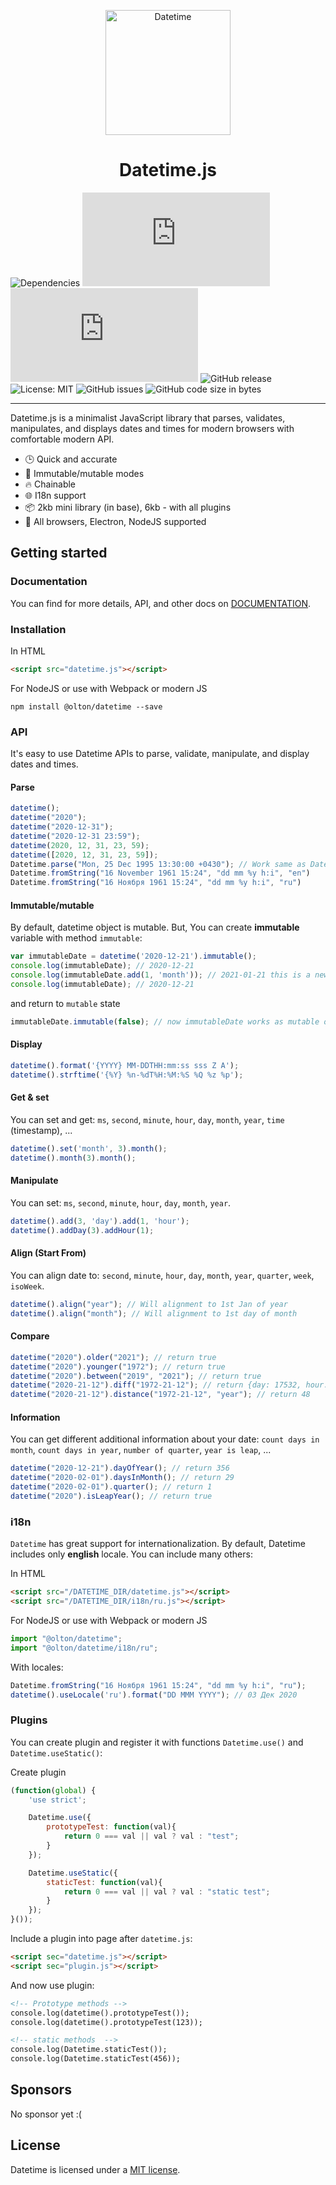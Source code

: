 <p align="center">
    <img src="https://metroui.org.ua/res/images/calendar.png" alt="Datetime" height="200">
</p>

<h1 align="center">Datetime.js</h1>

<p align="center">

![Dependencies](https://img.shields.io/badge/Dependencies-none-darklime.svg)
[![Core size](http://img.badgesize.io/olton/DatetimeJS/master/build/datetime.min.js?compression=gzip&label=Core+gzip)](https://github.com/olton/DatetimeJS/blob/master/build/datetime.min.js)
[![Full size](http://img.badgesize.io/olton/DatetimeJS/master/build/datetime.all.min.js?compression=gzip&label=Full+gzip)](https://github.com/olton/DatetimeJS/blob/master/build/datetime.all.min.js)
![GitHub release](https://img.shields.io/github/v/release/olton/DatetimeJS?color=darkLime)
![License: MIT](https://img.shields.io/badge/License-MIT-blue.svg?style=flat)
![GitHub issues](https://img.shields.io/github/issues-raw/olton/DatetimeJS.svg?color=red)
![GitHub code size in bytes](https://img.shields.io/github/languages/code-size/olton/DatetimeJS.svg)

</p>
<hr>

Datetime.js is a minimalist JavaScript library that parses, validates, manipulates, and displays dates and times for modern browsers with comfortable modern API.

* 🕒 Quick and accurate
* 💪 Immutable/mutable modes
* 🔥 Chainable
* 🌐 I18n support
* 📦 2kb mini library (in base), 6kb - with all plugins
* 👫 All browsers, Electron, NodeJS supported

## Getting started

### Documentation

You can find for more details, API, and other docs on [DOCUMENTATION](DOCUMENTATION.md).

### Installation
In HTML
```html
<script src="datetime.js"></script>
```
For NodeJS or use with Webpack or modern JS
```console
npm install @olton/datetime --save
```

### API

It's easy to use Datetime APIs to parse, validate, manipulate, and display dates and times.

#### Parse
```javascript
datetime();
datetime("2020");
datetime("2020-12-31");
datetime("2020-12-31 23:59");
datetime(2020, 12, 31, 23, 59);
datetime([2020, 12, 31, 23, 59]);
Datetime.parse("Mon, 25 Dec 1995 13:30:00 +0430"); // Work same as Date.parse()
Datetime.fromString("16 November 1961 15:24", "dd mm %y h:i", "en")
Datetime.fromString("16 Ноября 1961 15:24", "dd mm %y h:i", "ru")
```

#### Immutable/mutable
By default, datetime object is mutable. But, You can create **immutable** variable with method `immutable`:

```javascript
var immutableDate = datetime('2020-12-21').immutable();
console.log(immutableDate); // 2020-12-21
console.log(immutableDate.add(1, 'month')); // 2021-01-21 this is a new object
console.log(immutableDate); // 2020-12-21
```

and return to `mutable` state
```javascript
immutableDate.immutable(false); // now immutableDate works as mutable object
```

#### Display
```javascript
datetime().format('{YYYY} MM-DDTHH:mm:ss sss Z A');
datetime().strftime('{%Y} %n-%dT%H:%M:%S %Q %z %p');
```

#### Get & set
You can set and get: `ms`, `second`, `minute`, `hour`, `day`, `month`, `year`, `time` (timestamp), ... 
```javascript
datetime().set('month', 3).month();
datetime().month(3).month();
```

#### Manipulate
You can set: `ms`, `second`, `minute`, `hour`, `day`, `month`, `year`.
```javascript
datetime().add(3, 'day').add(1, 'hour');
datetime().addDay(3).addHour(1);
```

#### Align (Start From)
You can align date to: `second`, `minute`, `hour`, `day`, `month`, `year`, `quarter`, `week`, `isoWeek`.
```javascript
datetime().align("year"); // Will alignment to 1st Jan of year
datetime().align("month"); // Will alignment to 1st day of month
```

#### Compare
```javascript
datetime("2020").older("2021"); // return true
datetime("2020").younger("1972"); // return true
datetime("2020").between("2019", "2021"); // return true
datetime("2020-21-12").diff("1972-21-12"); // return {day: 17532, hour: 420768, millisecond: 1514764800000, minute: 25246080, month: 576, second: 1514764800, year: 48}
datetime("2020-21-12").distance("1972-21-12", "year"); // return 48
```

#### Information
You can get different additional information about your date: `count days in month`, `count days in year`, `number of quarter`, `year is leap`, ...  
```javascript
datetime("2020-12-21").dayOfYear(); // return 356
datetime("2020-02-01").daysInMonth(); // return 29
datetime("2020-02-01").quarter(); // return 1
datetime("2020").isLeapYear(); // return true
```

### i18n
`Datetime` has great support for internationalization. By default, Datetime includes only **english** locale.
You can include many others:

In HTML
```html
<script src="/DATETIME_DIR/datetime.js"></script>
<script src="/DATETIME_DIR/i18n/ru.js"></script>
```
For NodeJS or use with Webpack or modern JS
```javascript
import "@olton/datetime";
import "@olton/datetime/i18n/ru";
```

With locales:
```javascript
Datetime.fromString("16 Ноября 1961 15:24", "dd mm %y h:i", "ru");
datetime().useLocale('ru').format("DD MMM YYYY"); // 03 Дек 2020
```

### Plugins
You can create plugin and register it with functions `Datetime.use()` and `Datetime.useStatic()`:

Create plugin
```javascript
(function(global) {
    'use strict';

    Datetime.use({
        prototypeTest: function(val){
            return 0 === val || val ? val : "test";
        }
    });

    Datetime.useStatic({
        staticTest: function(val){
            return 0 === val || val ? val : "static test";
        }
    });
}());
```

Include a plugin into page after `datetime.js`:
```html
<script sec="datetime.js"></script>
<script sec="plugin.js"></script>
```

And now use plugin:
```html
<!-- Prototype methods -->
console.log(datetime().prototypeTest());
console.log(datetime().prototypeTest(123));

<!-- static methods  -->
console.log(Datetime.staticTest());
console.log(Datetime.staticTest(456));
```

## Sponsors
No sponsor yet :(

## License

Datetime is licensed under a [MIT license](LICENSE).
